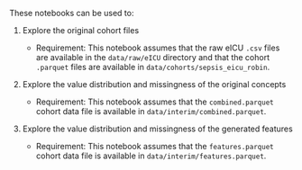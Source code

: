 These notebooks can be used to:

1. Explore the original cohort files
    - Requirement: This notebook assumes that the raw eICU `.csv` files are available in the `data/raw/eICU` directory and that the cohort `.parquet` files are available in `data/cohorts/sepsis_eicu_robin`.

2. Explore the value distribution and missingness of the original concepts
    - Requirement: This notebook assumes that the `combined.parquet` cohort data file is available in `data/interim/combined.parquet`.

3. Explore the value distribution and missingness of the generated features
    - Requirement: This notebook assumes that the `features.parquet` cohort data file is available in `data/interim/features.parquet`.